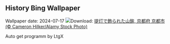 ## History Bing Wallpaper
Wallpaper date: 2024-07-17
![](https://www.bing.com/th?id=OHR.GionFestival2024_JA-JP2391295161_UHD.jpg&w=1000)Download: [提灯で飾られた山鉾, 京都府 京都市 (© Cameron Hilker/Alamy Stock Photo)](https://www.bing.com/th?id=OHR.GionFestival2024_JA-JP2391295161_UHD.jpg)

Auto get programm by LtgX
